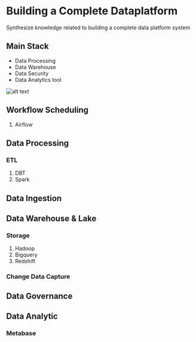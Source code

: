 # Building a Complete Dataplatform
Synthesize knowledge related to building a complete data platform system
## Main Stack
- Data Processing
- Data Warehouse
- Data Security
- Data Analytics tool


![alt text](https://miro.medium.com/v2/resize:fit:1400/format:webp/1*ryGGGWMgrxdbXAlWRimKHA.png)

## Workflow Scheduling
1. Airflow
## Data Processing
### ETL
1. DBT
2. Spark
## Data Ingestion

## Data Warehouse & Lake
### Storage
1. Hadoop
2. Bigquery
3. Redshift
### Change Data Capture

## Data Governance


## Data Analytic

### Metabase